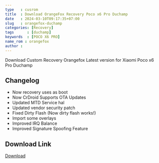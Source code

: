 ```yaml
---
type   : cusrom
title  : Download OrangeFox Recovery Poco x6 Pro Duchamp
date   : 2024-03-10T09:17:35+07:00
slug   : orangefox-duchamp
categories: [Recovery]
tags      : [duchamp]
keywords  : [POCO X6 PRO]
name_rom : orangefox
author : 
---
```


Download Custom Recovery Orangefox Latest version for Xiaomi Poco x6 Pro Duchamp

## Changelog
- Now recovery uses as boot
- Now CrDroid Supports OTA Updates
- Updated MTD Service hal
- Updated vendor security patch
- Fixed Dirty Flash (Now dirty flash works!)
- Import some overlays
- Improved IRQ Balance
- Improved Signature Spoofing Feature

## Download Link
[Download](/)

